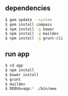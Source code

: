 
## dependencies

```sh
$ gem update --system
$ gem install compass
$ npm install -g bower
$ npm install -g maildev
$ npm install -g grunt-cli
```

## run app

```sh
$ cd app
$ npm install
$ bower install
% grunt
$ maildev
$ DEBUG=app:* ./bin/www
```